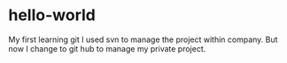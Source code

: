 # hello-world
My first learning git
I used svn to manage the project within company. But now I change to git hub to manage my private project.
